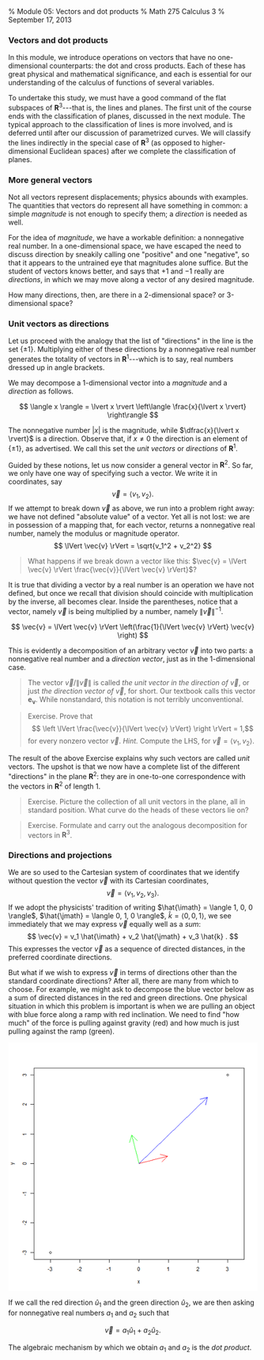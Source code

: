 % Module 05:
  Vectors and dot products
% Math 275 Calculus 3
% September 17, 2013

<!-- This file requires the  -->




### Vectors and dot products

In this module, we introduce operations on vectors that have no one-dimensional counterparts: the dot and cross products. Each of these has great physical and mathematical significance, and each is essential for our understanding of the calculus of functions of several variables. 

To undertake this study, we must have a good command of the flat subspaces of $\mathbf{R}^3$---that is, the lines and planes. The first unit of the course ends with the classification of planes, discussed in the next module. The typical approach to the classification of lines is more involved, and is deferred until after our discussion of parametrized curves. We will classify the lines indirectly in the special case of $\mathbf{R}^3$ (as opposed to higher-dimensional Euclidean spaces) after we complete the classification of planes.

### More general vectors

Not all vectors represent displacements; physics abounds with examples. The quantities that vectors do represent all have something in common: a simple *magnitude* is not enough to specify them; a *direction* is needed as well.

For the idea of *magnitude*, we have a workable definition: a nonnegative real number. In a one-dimensional space, we have escaped the need to discuss direction by sneakily calling one "positive" and one "negative", so that it appears to the untrained eye that magnitudes alone suffice. But the student of vectors knows better, and says that $+1$ and $-1$ really are *directions*, in which we may move along a vector of any desired magnitude.

How many directions, then, are there in a 2-dimensional space? or 3-dimensional space?

### Unit vectors as directions

Let us proceed with the analogy that the list of "directions" in the line is the set $\{ \pm 1 \}$. Multiplying either of these directions by a nonnegative real number generates the totality of vectors in $\mathbf{R}^1$---which is to say, real numbers dressed up in angle brackets.

We may decompose a 1-dimensional vector into a *magnitude* and a *direction* as follows.

$$ \langle x \rangle = \lvert x \rvert \left\langle \frac{x}{\lvert x \rvert} \right\rangle $$

The nonnegative number $\lvert x \rvert$ is the magnitude, while $\dfrac{x}{\lvert x \rvert}$ is a direction. Observe that, if $x \ne 0$ the direction is an element of $\{ \pm 1 \}$, as advertised. We call this set the *unit vectors* or *directions* of $\mathbf{R}^1$.

Guided by these notions, let us now consider a general vector in $\mathbf{R}^2$. So far, we only have one way of specifying such a vector. We write it in coordinates, say
$$ \vec{v} = \langle v_1, v_2 \rangle. $$
If we attempt to break down $\vec{v}$ as above, we run into a problem right away: we have not defined "absolute value" of a vector. Yet all is not lost: we are in possession of a mapping that, for each vector, returns a nonnegative real number, namely the modulus or magnitude operator.
$$ \lVert \vec{v} \rVert = \sqrt{v_1^2 + v_2^2} $$

> What happens if we break down a vector like this: $\vec{v} = \lVert \vec{v} \rVert \frac{\vec{v}}{\lVert \vec{v} \rVert}$?

It is true that dividing a vector by a real number is an operation we have not defined, but once we recall that division should coincide with multiplication by the inverse, all becomes clear. Inside the parentheses, notice that a vector, namely $\vec{v}$ is being multiplied by a number, namely $\lVert \vec{v} \rVert^{-1}$.

$$ \vec{v} = \lVert \vec{v} \rVert \left(\frac{1}{\lVert \vec{v} \rVert} \vec{v} \right) $$

This is evidently a decomposition of an arbitrary vector $\vec{v}$ into two parts: a nonnegative real number and a *direction vector*, just as in the 1-dimensional case.

> The vector $\vec{v}/\lVert \vec{v} \rVert$ is called *the unit vector in the direction of* $\vec{v}$, or just *the direction vector of* $\vec{v}$, for short. Our textbook calls this vector $\mathbf{e}_{\mathbf{v}}$. While nonstandard, this notation is not terribly unconventional. 

> Exercise. Prove that
> $$ \left \lVert \frac{\vec{v}}{\lVert \vec{v} \rVert} \right \rVert = 1,$$
> for every nonzero vector $\vec{v}$. *Hint.* Compute the LHS, for $\vec{v} = \langle v_1, v_2 \rangle$. 

The result of the above Exercise explains why such vectors are called *unit* vectors. The upshot is that we now have a complete list of the different "directions" in the plane $\mathbf{R}^2$: they are in one-to-one correspondence with the vectors in $\mathbf{R}^2$ of length 1.

> Exercise. Picture the collection of all unit vectors in the plane, all in standard position. What curve do the heads of these vectors lie on?

> Exercise. Formulate and carry out the analogous decomposition for vectors in $\mathbf{R}^3$.

### Directions and projections

We are so used to the Cartesian system of coordinates that we identify without question the vector $\vec{v}$ with its Cartesian coordinates,
$$ \vec{v} = \langle v_1, v_2, v_3 \rangle. $$
If we adopt the physicists' tradition of writing $\hat{\imath} = \langle 1, 0, 0 \rangle$, $\hat{\jmath} = \langle 0, 1, 0 \rangle$, $\hat{k} = \langle 0, 0, 1 \rangle$, we see immediately that we may express $\vec{v}$ equally well as a *sum*:
$$ \vec{v} = v_1 \hat{\imath} + v_2 \hat{\jmath} + v_3 \hat{k} . $$
This expresses the vector $\vec{v}$ as a sequence of directed distances, in the preferred coordinate directions. 

But what if we wish to express $\vec{v}$ in terms of directions other than the standard coordinate directions? After all, there are many from which to choose. For example, we might ask to decompose the blue vector below as a sum of directed distances in the red and green directions. One physical situation in which this problem is important is when we are pulling an object with blue force along a ramp with red inclination. We need to find "how much" of the force is pulling against gravity (red) and how much is just pulling against the ramp (green).

<img src="figure/projection.png" title="plot of chunk projection" alt="plot of chunk projection" style="display: block; margin: auto;" />


If we call the red direction $\hat{u}_1$ and the green direction $\hat{u}_2$, we are then asking for nonnegative real numbers $a_1$ and $a_2$ such that

$$ \vec{v} = a_1 \hat{u}_1 + a_2 \hat{u}_2. $$

The algebraic mechanism by which we obtain $a_1$ and $a_2$ is the *dot product*. 
